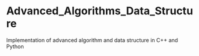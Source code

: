 # Advanced_Algorithms_Data_Structure
Implementation of advanced algorithm and data structure in C++ and Python
